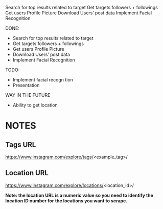<DONE> Search for top results related to target
<DONE> Get targets followers + followings
<DONE> Get users Profile Picture
<DONE> Download Users’ post data
<TODO> Implement Facial Recognition






DONE:
- Search for top results related to target 
- Get targets followers + followings
- Get users Profile Picture
- Download Users’ post data
- Implement Facial Recognition

TODO:
- Implement facial recogn   tion
- Presentation


WAY IN THE FUTURE
- Ability to get location











# NOTES
## Tags URL
https://www.instagram.com/explore/tags/<example_tag>/

## Location URL
https://www.instagram.com/explore/locations/<location_id>/

**Note: the location URL is a numeric value so you need to identify the location ID number for**
**the locations you want to scrape.**


